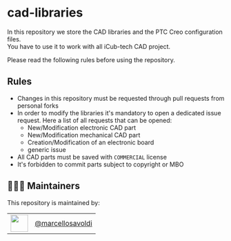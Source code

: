 # cad-libraries
In this repository we store the CAD libraries and the PTC Creo configuration files.   
You have to use it to work with all iCub-tech CAD project.  

Please read the following rules before using the repository.

## Rules
- Changes in this repository must be requested through pull requests from personal forks
- In order to modify the libraries it's mandatory to open a dedicated issue request. Here a list of all requests that can be opened:
  - New/Modification electronic CAD part
  - New/Modification mechanical CAD part
  - Creation/Modification of an electronic board
  - generic issue
- All CAD parts must be saved with `COMMERCIAL` license
- It's forbidden to commit parts subject to copyright or MBO

## 👨🏻‍💻 Maintainers
This repository is maintained by:

| | |
|:---:|:---:|
| [<img src="https://github.com/marcellosavoldi.png" width="40">](https://github.com/marcellosavoldi) | [@marcellosavoldi](https://github.com/marcellosavoldi) |
